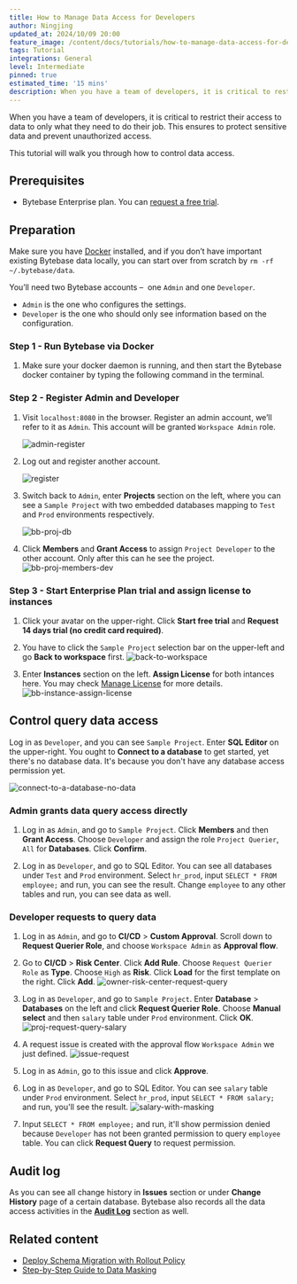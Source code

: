 ```yaml
---
title: How to Manage Data Access for Developers
author: Ningjing
updated_at: 2024/10/09 20:00
feature_image: /content/docs/tutorials/how-to-manage-data-access-for-developers/feature.webp
tags: Tutorial
integrations: General
level: Intermediate
pinned: true
estimated_time: '15 mins'
description: When you have a team of developers, it is critical to restrict their access to data to only what they need to do their job. This ensures to protect sensitive data and prevent unauthorized access.
---
```


When you have a team of developers, it is critical to restrict their access to data to only what they need to do their job. This ensures to protect sensitive data and prevent unauthorized access.

This tutorial will walk you through how to control data access.

## Prerequisites

- Bytebase Enterprise plan. You can [request a free trial](/contact-us).

## Preparation

Make sure you have [Docker](https://www.docker.com/) installed, and if you don’t have important existing Bytebase data locally, you can start over from scratch by `rm -rf ~/.bytebase/data`.

You’ll need two Bytebase accounts –  one `Admin` and one `Developer`.

- `Admin` is the one who configures the settings.
- `Developer` is the one who should only see information based on the configuration.

### Step 1 - Run Bytebase via Docker

1. Make sure your docker daemon is running, and then start the Bytebase docker container by typing the following command in the terminal.

   <IncludeBlock url="/docs/get-started/install/terminal-docker-run-volume"></IncludeBlock>

### Step 2 - Register Admin and Developer

1. Visit `localhost:8080` in the browser. Register an admin account, we’ll refer to it as `Admin`. This account will be granted `Workspace Admin` role.

   ![admin-register](/content/docs/tutorials/how-to-manage-data-access-for-developers/bb-admin-register.webp)

1. Log out and register another account.

   ![register](/content/docs/tutorials/how-to-manage-data-access-for-developers/bb-normal-register.webp)

1. Switch back to `Admin`, enter **Projects** section on the left, where you can see a `Sample Project` with two embedded databases mapping to `Test` and `Prod` environments respectively.

   ![bb-proj-db](/content/docs/tutorials/how-to-manage-data-access-for-developers/bb-proj-db.webp)

1. Click **Members** and **Grant Access** to assign `Project Developer` to the other account. Only after this can he see the project.
   ![bb-proj-members-dev](/content/docs/tutorials/how-to-manage-data-access-for-developers/bb-proj-members-dev.webp)

### Step 3 - Start Enterprise Plan trial and assign license to instances

1. Click your avatar on the upper-right. Click **Start free trial** and **Request 14 days trial (no credit card required)**.

2. You have to click the `Sample Project` selection bar on the upper-left and go **Back to workspace** first.
   ![back-to-workspace](/content/docs/tutorials/how-to-manage-data-access-for-developers/back-to-workspace.webp)

3. Enter **Instances** section on the left. **Assign License** for both intances here. You may check [Manage License](/docs/administration/license/) for more details.
   ![bb-instance-assign-license](/content/docs/tutorials/how-to-manage-data-access-for-developers/bb-instance-assign-license.webp)

## Control query data access

Log in as `Developer`, and you can see `Sample Project`. Enter **SQL Editor** on the upper-right. You ought to **Connect to a database** to get started, yet there's no database data. It's because you don't have any database access permission yet.

![connect-to-a-database-no-data](/content/docs/tutorials/how-to-manage-data-access-for-developers/connect-to-a-database-no-data.webp)

### Admin grants data query access directly

1. Log in as `Admin`, and go to `Sample Project`. Click **Members** and then **Grant Access**. Choose `Developer` and assign the role `Project Querier`, `All` for **Databases**. Click **Confirm**.

1. Log in as `Developer`, and go to SQL Editor. You can see all databases under `Test` and `Prod` environment. Select `hr_prod`, input `SELECT * FROM employee;` and run, you can see the result. Change `employee` to any other tables and run, you can see data as well.

### Developer requests to query data

1. Log in as `Admin`, and go to **CI/CD** > **Custom Approval**. Scroll down to **Request Querier Role**, and choose `Workspace Admin` as **Approval flow**.

1. Go to **CI/CD** > **Risk Center**. Click **Add Rule**. Choose `Request Querier Role` as **Type**. Choose `High` as **Risk**. Click **Load** for the first template on the right. Click **Add**.
   ![owner-risk-center-request-query](/content/docs/tutorials/how-to-manage-data-access-for-developers/owner-risk-center-request-query.webp)

1. Log in as `Developer`, and go to `Sample Project`. Enter **Database** > **Databases** on the left and click **Request Querier Role**. Choose **Manual select** and then `salary` table under `Prod` environment. Click **OK**.
   ![proj-request-query-salary](/content/docs/tutorials/how-to-manage-data-access-for-developers/proj-request-query-salary.webp)

1. A request issue is created with the approval flow `Workspace Admin` we just defined.
   ![issue-request](/content/docs/tutorials/how-to-manage-data-access-for-developers/issue-request.webp)

1. Log in as `Admin`, go to this issue and click **Approve**.

1. Log in as `Developer`, and go to SQL Editor. You can see `salary` table under `Prod` environment. Select `hr_prod`, input `SELECT * FROM salary;` and run, you'll see the result.
   ![salary-with-masking](/content/docs/tutorials/how-to-manage-data-access-for-developers/salary-with-masking.webp)

1. Input `SELECT * FROM employee;` and run, it'll show permission denied because `Developer` has not been granted permission to query `employee` table. You can click **Request Query** to request permission.

## Audit log

As you can see all change history in **Issues** section or under **Change History** page of a certain database. Bytebase also records all the data access activities in the **[Audit Log](/docs/security/audit-log/)** section as well.

## Related content

- [Deploy Schema Migration with Rollout Policy](/docs/tutorials/deploy-schema-migration/)
- [Step-by-Step Guide to Data Masking](/docs/tutorials/data-masking/)
